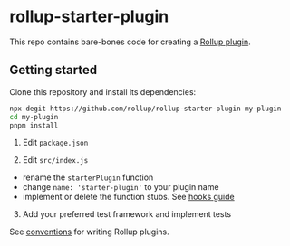 # rollup-starter-plugin

This repo contains bare-bones code for creating a [Rollup plugin](https://rollupjs.org/guide/en/#plugins).

## Getting started

Clone this repository and install its dependencies:

```bash
npx degit https://github.com/rollup/rollup-starter-plugin my-plugin
cd my-plugin
pnpm install
```

1. Edit `package.json`

2. Edit `src/index.js`

- rename the `starterPlugin` function
- change `name: 'starter-plugin'` to your plugin name
- implement or delete the function stubs. See [hooks guide](https://rollupjs.org/guide/en#hooks)

3. Add your preferred test framework and implement tests

See [conventions](https://rollupjs.org/guide/en/#conventions) for writing Rollup plugins.
